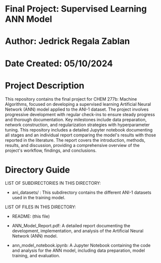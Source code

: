 # Final Project:  Supervised Learning ANN Model
# Author: Jedrick Regala Zablan 
# Date Created: 05/10/2024 

# Project Description

This repository contains the final project for CHEM 277b: Machine Algorithms, focused on developing a supervised learning Artificial Neural Network (ANN) model applied to the ANI-1 dataset. The project involves progressive development with regular check-ins to ensure steady progress and thorough documentation. Key milestones include data preparation, network construction, and regularization strategies with hyperparameter tuning. This repository includes a detailed Jupyter notebook documenting all stages and an individual report comparing the model's results with those reported in the literature. The report covers the introduction, methods, results, and discussion, providing a comprehensive overview of the project's workflow, findings, and conclusions.

# Directory Guide

LIST OF SUBDIRECTORIES IN THIS DIRECTORY:

- ani_datasets/ : This subdirectory contains the different ANI-1 datasets used in the training model.

LIST OF FILES IN THIS DIRECTORY:

- README: (this file) 

- ANN_Model_Report.pdf: A detailed report documenting the development, implementation, and analysis of the Artificial Neural Network (ANN) model.

- ann_model_notebook.ipynb: A Jupyter Notebook containing the code and analysis for the ANN model, including data preparation, model training, and evaluation.
